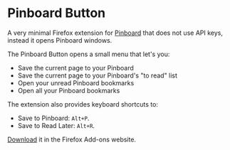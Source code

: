 # Pinboard Button

A very minimal Firefox extension for [Pinboard](https://pinboard.in) that does not use API keys, instead it opens Pinboard windows.

The Pinboard Button opens a small menu that let's you:

- Save the current page to your Pinboard
- Save the current page to your Pinboard's "to read" list
- Open your unread Pinboard bookmarks
- Open all your Pinboard bookmarks

The extension also provides keyboard shortcuts to:

- Save to Pinboard: `Alt+P`.
- Save to Read Later: `Alt+R`.

[Download](https://addons.mozilla.org/en-US/firefox/addon/pinboard-button) it in the Firefox Add-ons website.
